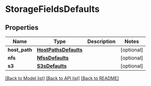 # StorageFieldsDefaults

## Properties
Name | Type | Description | Notes
------------ | ------------- | ------------- | -------------
**host_path** | [**HostPathsDefaults**](HostPathsDefaults.md) |  | [optional] 
**nfs** | [**NfssDefaults**](NfssDefaults.md) |  | [optional] 
**s3** | [**S3sDefaults**](S3sDefaults.md) |  | [optional] 

[[Back to Model list]](../README.md#documentation-for-models) [[Back to API list]](../README.md#documentation-for-api-endpoints) [[Back to README]](../README.md)

